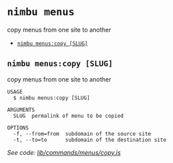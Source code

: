 `nimbu menus`
=============

copy menus from one site to another

* [`nimbu menus:copy [SLUG]`](#nimbu-menuscopy-slug)

## `nimbu menus:copy [SLUG]`

copy menus from one site to another

```
USAGE
  $ nimbu menus:copy [SLUG]

ARGUMENTS
  SLUG  permalink of menu to be copied

OPTIONS
  -f, --from=from  subdomain of the source site
  -t, --to=to      subdomain of the destination site
```

_See code: [lib/commands/menus/copy.js](https://github.com/zenjoy/nimbu-toolbelt/blob/v5.0.0-alpha.5/lib/commands/menus/copy.js)_
